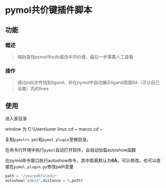 # pymol共价键插件脚本



## 功能

### 概述

> 辅助查找pymol中pdb蛋白中共价键，最后一步需要人工查看

### 操作

> 通过pdb文件找到ligand，并在pymol中自动展示ligand周围6A（可以自己设置）内的lines

## 使用

进入家目录

window 为 C:\Users\user
linux cd ~
macos cd ~

复制`pymolrc.pml`和`pymol_plugin`至根目录。

在命令行环境中执行`pymol`自动打开软件，会自动加载autoshow函数

在pymol命令窗口执行autoshow命令，其中距离默认为**6A**，可以修改。也可以直接在`pymol_plugin.py`修改path变量

```python
path = '/yourpdbfiledir'
autoshow('pdbid',distance = 6,path)
```